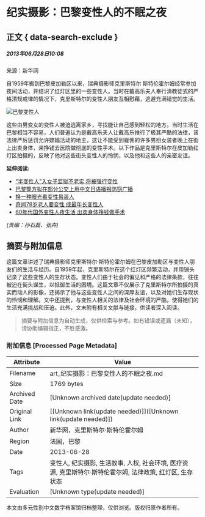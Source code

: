 # 纪实摄影：巴黎变性人的不眠之夜

## 正文 { data-search-exclude }


##### 2013年06月28日10:08  
来源：新华网

自1959年搬到巴黎皮加勒区以来，瑞典摄影师克里斯特尔 斯特伦霍尔姆经常参加夜间活动，并结识了红灯区里的一些变性人。当时在戴高乐夫人奉行清教徒式的严格清规戒律的情况下，克里斯特尔的变性人朋友互相慰藉，逃避充满错觉的生活。

![巴黎变性人](http://www.people.com.cn/mediafile/pic/20130628/56/2871144885835680912.jpg)

这些由男变女的变性人被迫逃离家乡，寻找能让自己感到轻松的地方。当时生活在巴黎相当不容易，人们普遍认为是戴高乐夫人让戴高乐推行了极其严酷的法律，该法律严厉惩罚允许嫖娼活动的地主，这让不能受到雇佣的许多男扮女装者晚上在街上出卖身体，来挣钱去医院做彻底的变性手术。以下作品是克里斯特尔在皮加勒红灯区拍摄的，反映了他对这些街头变性人的怜悯，以及他和这些人的亲密友谊。

**延伸阅读:**

- [“半变性人”入女子监狱不老实 将被强行变性](http://world.people.com.cn/n/2013/1223/c157278-23919785.html)
- [巴黎警方拟在部分公交上用中文日语播报防窃广播](http://world.people.com.cn/n/2013/0613/c157278-21831380.html)
- [换一种眼光看变性易装人](http://lady.people.com.cn/n/2013/0604/c1014-21731401.html)
- [奇闻78岁老人要变性 成最年长变性人](http://world.people.com.cn/GB/157278/17947999.html)
- [60年代国外变性人夜生活 出卖身体挣钱做手术](http://health.people.com.cn/GB/17279375.html)

_(责编：孙石磊、张卉)_
<!-- tcd_original_link http://art.people.com.cn/n/2013/0628/c226026-22007042.html -->


## 摘要与附加信息

<!-- tcd_abstract -->
这篇文章讲述了瑞典摄影师克里斯特尔·斯特伦霍尔姆在巴黎皮加勒区与变性人朋友们的生活与经历。自1959年起，克里斯特尔在这个红灯区频繁活动，并用镜头记录了这些变性人的生存状态。变性人们由于社会的偏见和严格的法律条款，往往被迫在街头谋生，以抵御生活的困境。这篇文章不仅展示了克里斯特尔所拍摄的真实而动人的影像，还揭示了他与这些变性人之间的深厚友谊，以及对她们生存现状的怜悯和理解。文中还提到，与变性人相关的法律及社会环境的严酷，使得她们的生活充满挑战和压迫。此外，文末附有相关文献与链接，供读者深入阅读。
<!-- tcd_abstract_end -->

> 摘要与附加信息为自动生成，仅供检索与参考。如有错误或遗漏（未知），请协助编辑指正，不胜感激。

### 附加信息 [Processed Page Metadata]

| Attribute       | Value                                  |
|-----------------|----------------------------------------|
| Filename        | art_纪实摄影：巴黎变性人的不眠之夜.md                             |
| Size            | 1769 bytes                           |
| Archived Date   | [Unknown archived date(update needed)]                             |
| Original Link   | [[Unknown link(update needed)]]([Unknown link(update needed)])                       |
| Author          | 新华网，克里斯特尔·斯特伦霍尔姆                               |
| Region          | 法国，巴黎                               |
| Date            | 2013-06-28                                 |
| Tags            | 变性人, 纪实摄影, 生活故事, 人权, 社会环境, 医疗资源, 克里斯特尔·斯特伦霍尔姆, 法律政策, 红灯区, 生存状态                                 |
| Evaluation            | [Unknown type(update needed)]                                 |
<!-- tcd_table_end -->

本文由多元性别中文数字档案馆归档整理，仅供浏览。版权归原作者所有。
